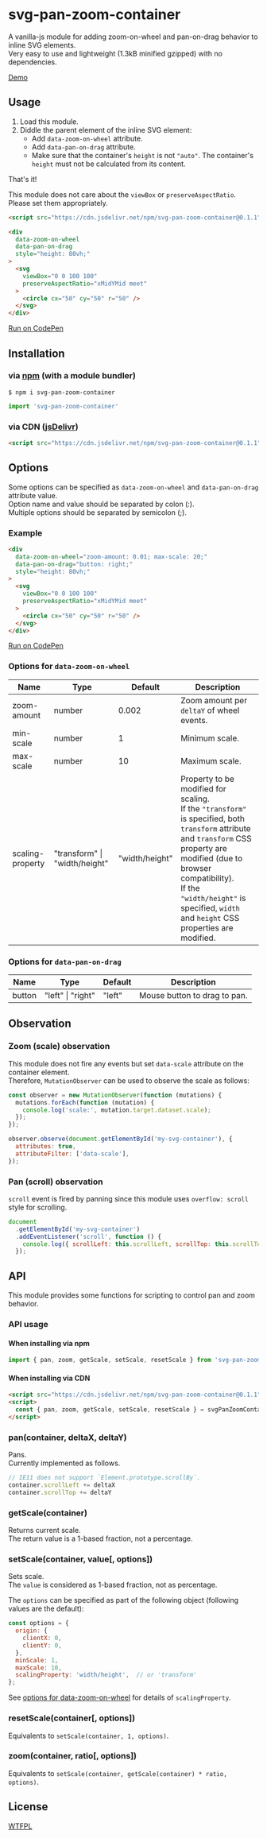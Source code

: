 # svg-pan-zoom-container

A vanilla-js module for adding zoom-on-wheel and pan-on-drag behavior to inline SVG elements.  
Very easy to use and lightweight (1.3kB minified gzipped) with no dependencies.

[Demo](https://luncheon.github.io/svg-pan-zoom-container/)


## Usage

1. Load this module.
2. Diddle the parent element of the inline SVG element:
    * Add `data-zoom-on-wheel` attribute.
    * Add `data-pan-on-drag` attribute.
    * Make sure that the container's `height` is not `"auto"`. The container's `height` must not be calculated from its content.

That's it!

This module does not care about the `viewBox` or `preserveAspectRatio`.  
Please set them appropriately.

```html
<script src="https://cdn.jsdelivr.net/npm/svg-pan-zoom-container@0.1.1"></script>

<div
  data-zoom-on-wheel
  data-pan-on-drag
  style="height: 80vh;"
>
  <svg
    viewBox="0 0 100 100"
    preserveAspectRatio="xMidYMid meet"
  >
    <circle cx="50" cy="50" r="50" />
  </svg>
</div>
```

[Run on CodePen](https://codepen.io/luncheon/pen/GeOVpw)


## Installation

### via [npm](https://www.npmjs.com/package/svg-pan-zoom-container) (with a module bundler)

```
$ npm i svg-pan-zoom-container
```

```js
import 'svg-pan-zoom-container'
```

### via CDN ([jsDelivr](https://www.jsdelivr.com/package/npm/svg-pan-zoom-container))

```html
<script src="https://cdn.jsdelivr.net/npm/svg-pan-zoom-container@0.1.1"></script>
```


## Options

Some options can be specified as `data-zoom-on-wheel` and `data-pan-on-drag` attribute value.  
Option name and value should be separated by colon (:).  
Multiple options should be separated by semicolon (;).

### Example

```html
<div
  data-zoom-on-wheel="zoom-amount: 0.01; max-scale: 20;"
  data-pan-on-drag="button: right;"
  style="height: 80vh;"
>
  <svg
    viewBox="0 0 100 100"
    preserveAspectRatio="xMidYMid meet"
  >
    <circle cx="50" cy="50" r="50" />
  </svg>
</div>
```

[Run on CodePen](https://codepen.io/luncheon/pen/wOPVew)

### Options for `data-zoom-on-wheel`

| Name             | Type                          | Default        | Description                               |
| ---------------- | ----------------------------- | -------------- | ----------------------------------------- |
| zoom-amount      | number                        | 0.002          | Zoom amount per `deltaY` of wheel events. |
| min-scale        | number                        | 1              | Minimum scale.                            |
| max-scale        | number                        | 10             | Maximum scale.                            |
| scaling-property | "transform" \| "width/height" | "width/height" | Property to be modified for scaling.<br>If the `"transform"` is specified, both `transform` attribute and `transform` CSS property are modified (due to browser compatibility).<br>If the `"width/height"` is specified, `width` and `height` CSS properties are modified. |

### Options for `data-pan-on-drag`

| Name   | Type              | Default | Description                  |
| ------ | ----------------- | ------- | ---------------------------- |
| button | "left" \| "right" | "left"  | Mouse button to drag to pan. |


## Observation

### Zoom (scale) observation

This module does not fire any events but set `data-scale` attribute on the container element.  
Therefore, `MutationObserver` can be used to observe the scale as follows:

```javascript
const observer = new MutationObserver(function (mutations) {
  mutations.forEach(function (mutation) {
    console.log('scale:', mutation.target.dataset.scale);
  });
});

observer.observe(document.getElementById('my-svg-container'), {
  attributes: true,
  attributeFilter: ['data-scale'],
});
```

### Pan (scroll) observation

`scroll` event is fired by panning since this module uses `overflow: scroll` style for scrolling.

```javascript
document
  .getElementById('my-svg-container')
  .addEventListener('scroll', function () {
    console.log({ scrollLeft: this.scrollLeft, scrollTop: this.scrollTop });
  });
```


## API

This module provides some functions for scripting to control pan and zoom behavior.  

### API usage

#### When installing via npm

```javascript
import { pan, zoom, getScale, setScale, resetScale } from 'svg-pan-zoom-container';
```

#### When installing via CDN

```html
<script src="https://cdn.jsdelivr.net/npm/svg-pan-zoom-container@0.1.1"></script>
<script>
  const { pan, zoom, getScale, setScale, resetScale } = svgPanZoomContainer;
</script>
```

### pan(container, deltaX, deltaY)

Pans.  
Currently implemented as follows.

```javascript
// IE11 does not support `Element.prototype.scrollBy`.
container.scrollLeft += deltaX
container.scrollTop += deltaY
```

### getScale(container)

Returns current scale.  
The return value is a 1-based fraction, not a percentage.

### setScale(container, value[, options])

Sets scale.  
The `value` is considered as 1-based fraction, not as percentage.

The `options` can be specified as part of the following object (following values are the default):

```javascript
const options = {
  origin: {
    clientX: 0,
    clientY: 0,
  },
  minScale: 1,
  maxScale: 10,
  scalingProperty: 'width/height',  // or 'transform'
};
```

See [options for data-zoom-on-wheel](#user-content-options-for-data-zoom-on-wheel) for details of `scalingProperty`.

### resetScale(container[, options])

Equivalents to `setScale(container, 1, options)`.

### zoom(container, ratio[, options])

Equivalents to `setScale(container, getScale(container) * ratio, options)`.


## License

[WTFPL](http://www.wtfpl.net)
